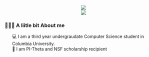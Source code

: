 
<p align="center">
  <img src="https://capsule-render.vercel.app/api?text=Hi%20There👋%I%20am%20Sumya👸&fontSize=40&animation=fadeIn&type=waving&color=gradient&height=100" />
 <br> 
<!--- <img src="https://media.giphy.com/media/4NAhZiqIdmHSw/giphy.gif" /> -->
  
<img src = "https://gfycat.com/courteouselaborateguineafowl" />

 <!-- <p><a href="https://giphy.com/gifs/anime-girl-cute-fJ1xbyUH5BV5u"></a></p> -->
  <br>
</p>
<!-- - 🌱 I’m currently learning ...
- 👯 I’m looking to collaborate on ...
- 🤔 I’m looking for help with ...
- 💬 Ask me about ...
- 📫 How to reach me: ...
- 😄 Pronouns: ...
- ⚡ Fun fact: ...
-->
<div>
  <h3>  👨🏻‍💻 A liitle bit About me</h3>
  <ul>
     💻 I am a third year undergraudate Computer Science student in Columbia University.<br>
     🌟 I am PI-Theta and NSF scholarship recipient
    
     
      
   
  </ul>
 </div>

